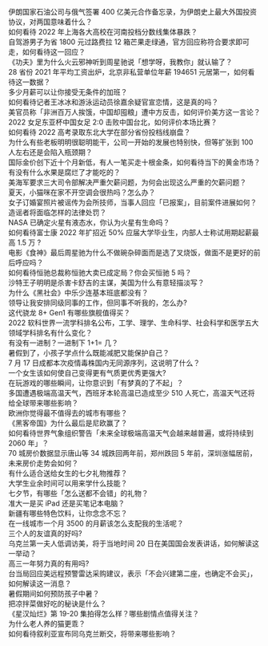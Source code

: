 伊朗国家石油公司与俄气签署 400 亿美元合作备忘录，为伊朗史上最大外国投资协议，对两国意味着什么？  
如何看待 2022 年上海各大高校在河南投档分数线集体暴跌？  
自驾游男子为省 1800 元过路费拉 12 箱芒果走绿通，官方回应称符合要求即可走，如何看待这一回应？  
《功夫》里为什么火云邪神听到周星驰说「想学呀，我教你」就认输了？  
28 省份 2021 年平均工资出炉，北京非私营单位年薪 194651 元居第一，如何看待这一数据？  
多少月薪可以让你接受无条件的加班？  
如何看待记者王冰冰和游泳运动员徐嘉余疑官宣恋情，这是真的吗？  
美官员称「非洲百万人挨饿，中国却囤粮」遭中方反击，如何评价美方这一言论？  
2022 女足东亚杯中国女足 2:0 击败中国台北，如何评价本场比赛？  
如何看待 2022 高考录取东北大学在部分省份投档线崩盘？  
为什么有些老板明明很聪明能干，公司一开始的发展也特别快，但等扩张到 100 人左右还是会陷入瓶颈期？  
国际金价创下近十个月新低，有人一笔买走十根金条，如何看待当下的黄金市场？  
有没有什么水果是腐烂了才能吃的？  
美海军要求三大司令部解决严重欠薪问题，为何会出现这么严重的欠薪问题？  
夏天，小猫咪在家不开空调会很热吗？怎么办？  
女子订婚宴照片被谣传为会所技师，当事人回应「已报案」，目前案件进展如何？造谣者将面临怎样的法律处罚？  
NASA 已确定火星有液态水，你认为火星有生命吗？  
如何看待富士康 2022 年扩招近 50% 应届大学毕业生，内部人士称试用期起薪最高 1.5 万 ?  
电影《食神》最后周星驰为什么不做碗杂碎面而是选了叉烧饭，做面不是更好的前后呼应吗？  
如何看待恒驰总裁称恒驰大卖已成定局？你会买恒驰 5 吗？  
沙特王子明明是杀害卡舒吉的主谋，美国为什么有意轻描淡写？  
为什么《黑社会》中乐少连基本班底都没有？  
领导让我安排同级同事的工作，但同事不听我的，怎么办?  
这代骁龙 8+ Gen1 有哪些旗舰值得买？  
2022 软科世界一流学科排名公布，工学、理学、生命科学、社会科学和医学五大领域学科排名有什么变化？  
有没有一进制？一进制下 1+1= 几？  
暑假到了，小孩子学点什么既能减肥又能保护自己？  
7 月 17 日成都本次疫情毒株国内无同源序列，这说明了什么？  
一个女生该如何使自己变得更有气质更优秀更强大?  
在玩游戏的哪些瞬间，让你意识到「有梦真的了不起」？  
多国遭遇极端高温天气，西班牙本轮高温已造成至少 510 人死亡，高温天气还将给全球带来哪些影响？  
欧洲你觉得最不值得去的城市有哪些？  
《黑客帝国》为什么最后是尼欧赢了？  
如何看待世界气象组织警告「未来全球极端高温天气会越来越普遍，或将持续到 2060 年」？  
70 城房价数据显示唐山等 34 城跌回两年前，郑州跌回 5 年前，深圳涨幅居前，未来房价走势会如何？  
有什么适合送给女生的七夕礼物推荐？  
大学生业余时间可以用来学什么技能？  
七夕节，有哪些「怎么送都不会错」的礼物？  
准大一是买 iPad 还是买笔记本电脑？  
新疆有哪些特色饮料，让你念念不忘？  
在一线城市一个月 3500 的月薪该怎么支配我的生活呢？  
三个人的友谊真的好吗?  
乌克兰第一夫人低调访美，将于当地时间 20 日在美国国会发表讲话，如何解读这一举动？  
高三一年努力真的有用吗?  
台当局回应美远程预警雷达采购建议，表示「不会兴建第二座，也确定不会买」，如何解读这一消息？  
暑假期间如何预防孩子中暑？  
把凉拌菜做好吃的秘诀是什么？  
《星汉灿烂》第 19-20 集拍得怎么样？哪些剧情点值得关注？  
为什么老人养的猫更乖？  
如何看待叙利亚宣布同乌克兰断交，将带来哪些影响？  
